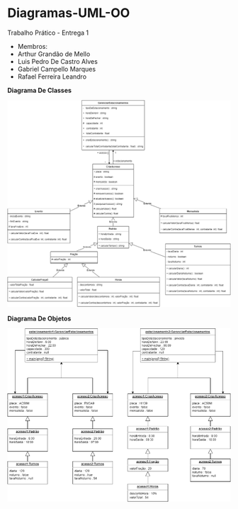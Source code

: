 # Diagramas-UML-OO
Trabalho Prático - Entrega 1

<ul> <li> Membros: </li>
<li> Arthur Grandão de Mello </li>
<li> Luis Pedro De Castro Alves </li>
<li> Gabriel Campello Marques</li>
<li> Rafael Ferreira Leandro </li>
</ul>

<b> Diagrama De Classes </b>

<img src="diagrama.png">

<b> Diagrama De Objetos </b>

<img src="diagrama2.png">